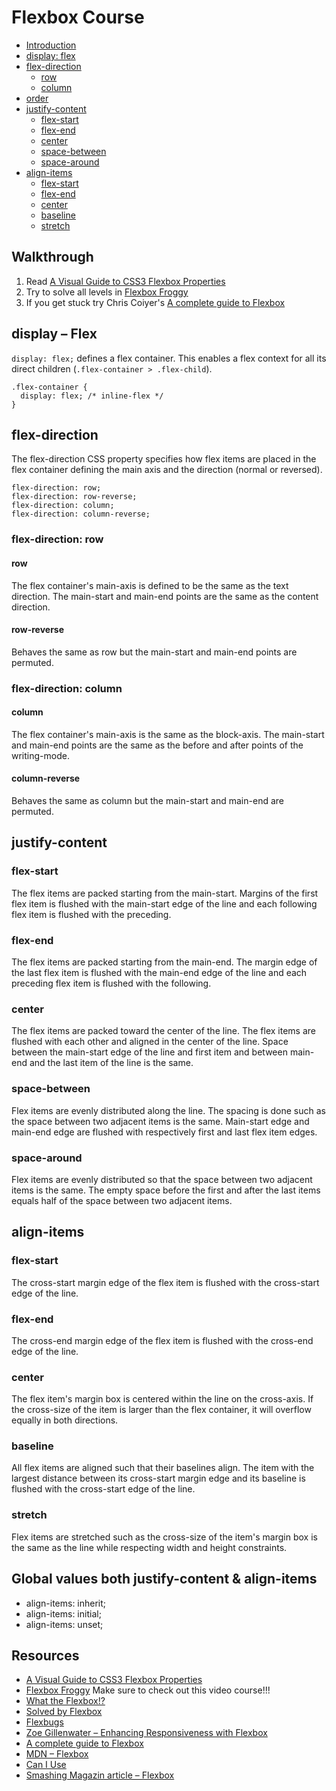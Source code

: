 # Flexbox Course


* [Introduction]()
* [display: flex](#display--flex)
* [flex-direction]()
  * [row]()
  * [column]()
* [order]()
* [justify-content](#justify-content)
  * [flex-start](#flex-start)
  * [flex-end](#flex-end)
  * [center](#center)
  * [space-between](#space-between)
  * [space-around](#pace-around)
* [align-items](#align-items)
  * [flex-start](#flex-start-1)
  * [flex-end](#flex-end-1)
  * [center](#center-1)
  * [baseline](#baseline)
  * [stretch](#strecht)

## Walkthrough

1. Read [A Visual Guide to CSS3 Flexbox Properties](https://scotch.io/tutorials/a-visual-guide-to-css3-flexbox-properties)
2. Try to solve all levels in [Flexbox Froggy](http://flexboxfroggy.com)
3. If you get stuck try Chris Coiyer's [A complete guide to Flexbox](https://css-tricks.com/snippets/css/a-guide-to-flexbox/)

## display – Flex
`display: flex;` defines a flex container. This enables a flex context for all its direct children (`.flex-container > .flex-child`).
```
.flex-container {
  display: flex; /* inline-flex */
}
```

## flex-direction
The flex-direction CSS property specifies how flex items are placed in the flex container defining the main axis and the direction (normal or reversed).
```
flex-direction: row;
flex-direction: row-reverse;
flex-direction: column;
flex-direction: column-reverse;
```

### flex-direction: row
#### row
The flex container's main-axis is defined to be the same as the text direction. The main-start and main-end points are the same as the content direction.

#### row-reverse
Behaves the same as row but the main-start and main-end points are permuted.

### flex-direction: column
#### column
The flex container's main-axis is the same as the block-axis. The main-start and main-end points are the same as the before and after points of the writing-mode.

#### column-reverse
Behaves the same as column but the main-start and main-end are permuted.

## justify-content
### flex-start
The flex items are packed starting from the main-start. Margins of the first flex item is flushed with the main-start edge of the line and each following flex item is flushed with the preceding.

### flex-end
The flex items are packed starting from the main-end. The margin edge of the last flex item is flushed with the main-end edge of the line and each preceding flex item is flushed with the following.

### center
The flex items are packed toward the center of the line. The flex items are flushed with each other and aligned in the center of the line. Space between the main-start edge of the line and first item and between main-end and the last item of the line is the same.

### space-between
Flex items are evenly distributed along the line. The spacing is done such as the space between two adjacent items is the same. Main-start edge and main-end edge are flushed with respectively first and last flex item edges.

### space-around
Flex items are evenly distributed so that the space between two adjacent items is the same. The empty space before the first and after the last items equals half of the space between two adjacent items.

## align-items
### flex-start
The cross-start margin edge of the flex item is flushed with the cross-start edge of the line.

### flex-end
The cross-end margin edge of the flex item is flushed with the cross-end edge of the line.

### center
The flex item's margin box is centered within the line on the cross-axis. If the cross-size of the item is larger than the flex container, it will overflow equally in both directions.

### baseline
All flex items are aligned such that their baselines align. The item with the largest distance between its cross-start margin edge and its baseline is flushed with the cross-start edge of the line.

### stretch
Flex items are stretched such as the cross-size of the item's margin box is the same as the line while respecting width and height constraints.

## Global values both justify-content & align-items
* align-items: inherit;
* align-items: initial;
* align-items: unset;

## Resources
* [A Visual Guide to CSS3 Flexbox Properties](https://scotch.io/tutorials/a-visual-guide-to-css3-flexbox-properties)
* [Flexbox Froggy](http://flexboxfroggy.com) Make sure to check out this video course!!!
* [What the Flexbox!?](https://www.youtube.com/playlist?list=PLu8EoSxDXHP7xj_y6NIAhy0wuCd4uVdid)
* [Solved by Flexbox](https://philipwalton.github.io/solved-by-flexbox/)
* [Flexbugs](https://github.com/philipwalton/flexbugs)
* [Zoe Gillenwater – Enhancing Responsiveness with Flexbox](https://www.youtube.com/watch?v=_98SE8WUvLk&list=PL37ZVnwpeshHoV6GgvG9WWAP6rjnEdAs9)
* [A complete guide to Flexbox](https://css-tricks.com/snippets/css/a-guide-to-flexbox/)
* [MDN – Flexbox](https://developer.mozilla.org/en-US/docs/Web/CSS/CSS_Flexible_Box_Layout/Using_CSS_flexible_boxes)
* [Can I Use](http://caniuse.com/#feat=flexbox)
* [Smashing Magazin article – Flexbox](http://www.smashingmagazine.com/2013/05/centering-elements-with-flexbox/)
  
